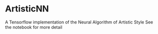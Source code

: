 # ArtisticNN
A Tensorflow implementation of the Neural Algorithm of Artistic Style
See the notebook for more detail
